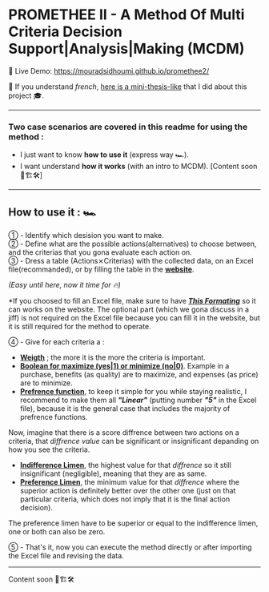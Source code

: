 # PROMETHEE II - A Method Of Multi Criteria Decision Support|Analysis|Making (MCDM)

🔗 Live Demo: <a href="https://mouradsidhoumi.github.io/promethee2/" target="_blank">https://mouradsidhoumi.github.io/promethee2/</a>

📘 If you understand _french_, <a href="https://pdfhost.io/v/9wScft4g5_Memoire_L3_Sidhoumi.pdf" target="_blank">here is a mini-thesis-like</a> that I did about this project 🎓.


---

### Two case scenarios are covered in this readme for using the method :

- I just want to know **how to use it** (express way 🏎).
- I want understand **how it works** (with an intro to MCDM). [Content soon 🚧🏗🛠]

---
## How to use it : 🏎
① - Identify which desision you want to make.  
② - Define what are the possible actions(alternatives) to choose between, and the criterias that you gona evaluate each action on.  
③ - Dress a table (Actions⨯Criterias) with the collected data, on an Excel file(recommanded), or by filling the table in the <a href="https://mouradsidhoumi.github.io/promethee2/" target="_blank">**website**</a>.  

*(Easy until here, now it time for 🔥)*  

*If you choosed to fill an Excel file, make sure to have [***This Formating***](https://mouradsidhoumi.github.io/promethee2/img/file_formatting.png) so it can works on the website. The optional part (which we gona discuss in a jiff) is not required on the Excel file because you can fill it in the website, but it is still required for the method to operate.   

④ - Give for each criteria a : 
- <u>**Weigth**</u> ; the more it is the more the criteria is important.
- <u>**Boolean for maximize (yes|1) or minimize (no|0)**</u>. Example in a purchase, benefits (as quality) are to maximize, and expenses (as price) are to minimize.
- <u>**Prefrence function**</u>, to keep it simple for you while staying realistic, I recommend to make them all ***"Linear"*** (putting number ***"5"*** in the Excel file), because it is the general case that includes the majority of prefrence functions.  

Now, imagine that there is a score diffrence between two actions on a criteria, that *diffrence value* can be significant or insignificant depanding on how you see the criteria.  
- <u>**Indifference Limen**</u>, the highest value for that *diffrence* so it still insignificant (negligible), meaning that they are as same.
- <u>**Preference Limen**</u>, the minimum value for that *diffrence* where the superior action is definitely better over the other one (just on that particular criteria, which does not imply that it is the final action decision).  

The preference limen have to be superior or equal to the indifference limen, one or both can also be zero.  

⑤ - That's it, now you can execute the method directly or after importing the Excel file and revising the data.

---

Content soon 🚧🏗🛠
<!--
## Content soon 🚧🏗🛠  
My Anchored Heading {#my-anchor}
<a id="my-header"></a> Header
[header](#my-header),any other.

-->

<!--
## Content soon 🚧🏗🛠 
-->
